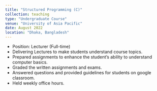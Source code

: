 ```yaml
---
title: "Structured Programming (C)"
collection: teaching
type: "Undergraduate Course"
venue: "University of Asia Pacific"
date: August 2022
location: "Dhaka, Bangladesh"
---
```


<!-- [Course Website](https://yumeng5.github.io/teaching/2024-fall-cs4501) -->

- Position: Lecturer (Full-time)
- Delivering Lectures to make students understand course topics.
- Prepared assignments to enhance the student’s ability to understand computer basics.
- Graded the written assignments and exams.
- Answered questions and provided guidelines for students on google classroom.
- Held weekly office hours.
